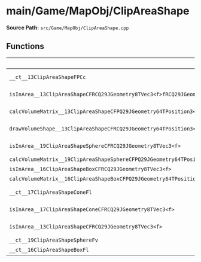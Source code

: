 # main/Game/MapObj/ClipAreaShape

**Source Path:** `src/Game/MapObj/ClipAreaShape.cpp`

## Functions

| Name | Address | Match % |
|------|---------|---------|
| `__ct__13ClipAreaShapeFPCc` | `0x801C28A4` | :white_check_mark: (100.0%) |
| `isInArea__13ClipAreaShapeCFRCQ29JGeometry8TVec3<f>fRCQ29JGeometry64TPosition3<Q29JGeometry38TMatrix34<Q29JGeometry13SMatrix34C<f>>>RCQ29JGeometry8TVec3<f>` | `0x801C28F0` | :white_check_mark: (100.0%) |
| `calcVolumeMatrix__13ClipAreaShapeCFPQ29JGeometry64TPosition3<Q29JGeometry38TMatrix34<Q29JGeometry13SMatrix34C<f>>>RCQ29JGeometry64TPosition3<Q29JGeometry38TMatrix34<Q29JGeometry13SMatrix34C<f>>>RCQ29JGeometry8TVec3<f>` | `0x801C29DC` | :white_check_mark: (100.0%) |
| `drawVolumeShape__13ClipAreaShapeCFRCQ29JGeometry64TPosition3<Q29JGeometry38TMatrix34<Q29JGeometry13SMatrix34C<f>>>RCQ29JGeometry8TVec3<f>` | `0x801C2A28` | :white_check_mark: (100.0%) |
| `isInArea__19ClipAreaShapeSphereCFRCQ29JGeometry8TVec3<f>` | `0x801C2AAC` | :x: (81.8%) |
| `calcVolumeMatrix__19ClipAreaShapeSphereCFPQ29JGeometry64TPosition3<Q29JGeometry38TMatrix34<Q29JGeometry13SMatrix34C<f>>>RCQ29JGeometry64TPosition3<Q29JGeometry38TMatrix34<Q29JGeometry13SMatrix34C<f>>>RCQ29JGeometry8TVec3<f>` | `0x801C2AD8` | :x: (0.0%) |
| `isInArea__16ClipAreaShapeBoxCFRCQ29JGeometry8TVec3<f>` | `0x801C2B6C` | :x: (0.0%) |
| `calcVolumeMatrix__16ClipAreaShapeBoxCFPQ29JGeometry64TPosition3<Q29JGeometry38TMatrix34<Q29JGeometry13SMatrix34C<f>>>RCQ29JGeometry64TPosition3<Q29JGeometry38TMatrix34<Q29JGeometry13SMatrix34C<f>>>RCQ29JGeometry8TVec3<f>` | `0x801C2C78` | :x: (0.0%) |
| `__ct__17ClipAreaShapeConeFl` | `0x801C2CE8` | :white_check_mark: (100.0%) |
| `isInArea__17ClipAreaShapeConeCFRCQ29JGeometry8TVec3<f>` | `0x801C2D4C` | :x: (77.3%) |
| `isInArea__13ClipAreaShapeCFRCQ29JGeometry8TVec3<f>` | `0x801C2DFC` | :white_check_mark: (100.0%) |
| `__ct__19ClipAreaShapeSphereFv` | `0x801C2E04` | :x: (0.0%) |
| `__ct__16ClipAreaShapeBoxFl` | `0x801C2E50` | :x: (0.0%) |